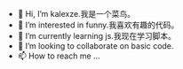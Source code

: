 - 👋 Hi, I’m kalexze.我是一个菜鸟。
- 👀 I’m interested in funny.我喜欢有趣的代码。
- 🌱 I’m currently learning js.我现在学习脚本。
- 💞️ I’m looking to collaborate on basic code.
- 📫 How to reach me ...

<!---
kalexze/kalexze is a ✨ special ✨ repository because its `README.md` (this file) appears on your GitHub profile.
You can click the Preview link to take a look at your changes.
--->
